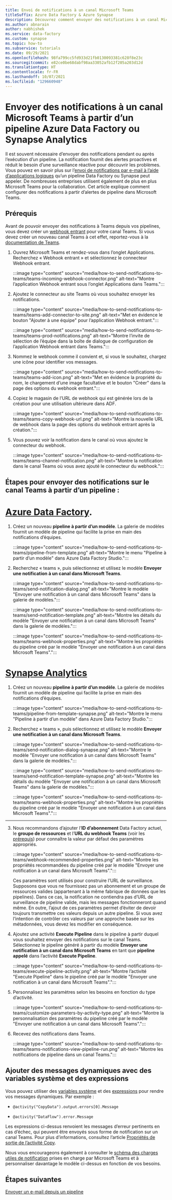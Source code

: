 ```yaml
---
title: Envoi de notifications à un canal Microsoft Teams
titleSuffix: Azure Data Factory & Azure Synapse
description: Découvrez comment envoyer des notifications à un canal Microsoft Teams à partir d’un pipeline Azure Data Factory ou Synapse Analytics.
ms.author: abnarain
author: nabhishek
ms.service: data-factory
ms.custom: synapse
ms.topic: how-to
ms.subservice: tutorials
ms.date: 09/29/2021
ms.openlocfilehash: 98fa799cc5fd933d21fb0130093381c628f8e23c
ms.sourcegitcommit: e82ce0be68dabf98aa33052afb12f205a203d12d
ms.translationtype: HT
ms.contentlocale: fr-FR
ms.lasthandoff: 10/07/2021
ms.locfileid: "129660948"
---
```

# <a name="send-notifications-to-a-microsoft-teams-channel-from-an-azure-data-factory-or-synapse-analytics-pipeline"></a>Envoyer des notifications à un canal Microsoft Teams à partir d’un pipeline Azure Data Factory ou Synapse Analytics

Il est souvent nécessaire d’envoyer des notifications pendant ou après l’exécution d’un pipeline. La notification fournit des alertes proactives et réduit le besoin d’une surveillance réactive pour découvrir les problèmes.  Vous pouvez en savoir plus sur l’[envoi de notifications par e-mail à l’aide d’applications logiques](tutorial-control-flow-portal.md#create-email-workflow-endpoints) qu’un pipeline Data Factory ou Synapse peut appeler.  De nombreuses entreprises utilisent également de plus en plus Microsoft Teams pour la collaboration.  Cet article explique comment configurer des notifications à partir d’alertes de pipeline dans Microsoft Teams. 

## <a name="prerequisites"></a>Prérequis

Avant de pouvoir envoyer des notifications à Teams depuis vos pipelines, vous devez créer un [webhook entrant](/microsoftteams/platform/webhooks-and-connectors/how-to/connectors-using) pour votre canal Teams. Si vous devez créer un nouveau canal Teams à cet effet, reportez-vous à la [documentation de Teams](https://support.microsoft.com/office/create-a-channel-in-teams-fda0b75e-5b90-4fb8-8857-7e102b014525).  

1.  Ouvrez Microsoft Teams et rendez-vous dans l’onglet Applications. Recherchez « Webhook entrant » et sélectionnez le connecteur Webhook entrant.
    
    :::image type="content" source="media/how-to-send-notifications-to-teams/teams-incoming-webhook-connector.png" alt-text="Montre l’application Webhook entrant sous l’onglet Applications dans Teams.":::

1.  Ajoutez le connecteur au site Teams où vous souhaitez envoyer les notifications.
    
    :::image type="content" source="media/how-to-send-notifications-to-teams/teams-add-connector-to-site.png" alt-text="Met en évidence le bouton &quot;Ajouter à une équipe&quot; pour l’application Webhook entrant.":::
    
    :::image type="content" source="media/how-to-send-notifications-to-teams/teams-prod-notifications.png" alt-text="Montre l’invite de sélection de l’équipe dans la boîte de dialogue de configuration de l’application Webhook entrant dans Teams.":::

1.  Nommez le webhook comme il convient et, si vous le souhaitez, chargez une icône pour identifier vos messages.
    
    :::image type="content" source="media/how-to-send-notifications-to-teams/teams-add-icon.png" alt-text="Met en évidence la propriété du nom, le chargement d’une image facultative et le bouton &quot;Créer&quot; dans la page des options du webhook entrant.":::  

1.  Copiez le magasin de l’URL de webhook qui est générée lors de la création pour une utilisation ultérieure dans ADF.
    
    :::image type="content" source="media/how-to-send-notifications-to-teams/teams-copy-webhook-url.png" alt-text="Montre la nouvelle URL de webhook dans la page des options du webhook entrant après la création.":::

1.  Vous pouvez voir la notification dans le canal où vous ajoutez le connecteur du webhook.
    
    :::image type="content" source="media/how-to-send-notifications-to-teams/teams-channel-notification.png" alt-text="Montre la notification dans le canal Teams où vous avez ajouté le connecteur du webhook.":::
        
## <a name="steps-to-send-notifications-on-teams-channel-from-a-pipeline"></a>Étapes pour envoyer des notifications sur le canal Teams à partir d’un pipeline :

# <a name="azure-data-factory"></a>[Azure Data Factory](#tab/data-factory).

1.  Créez un nouveau **pipeline à partir d’un modèle**. La galerie de modèles fournit un modèle de pipeline qui facilite la prise en main des notifications d’équipes.
    
    :::image type="content" source="media/how-to-send-notifications-to-teams/pipeline-from-template.png" alt-text="Montre le menu &quot;Pipeline à partir d’un modèle&quot; dans Azure Data Factory Studio.":::

1.  Recherchez « teams », puis sélectionnez et utilisez le modèle **Envoyer une notification à un canal dans Microsoft Teams**.
    
    :::image type="content" source="media/how-to-send-notifications-to-teams/send-notification-dialog.png" alt-text="Montre le modèle &quot;Envoyer une notification à un canal dans Microsoft Teams&quot; dans la galerie de modèles.":::
    
    :::image type="content" source="media/how-to-send-notifications-to-teams/send-notification-template.png" alt-text="Montre les détails du modèle &quot;Envoyer une notification à un canal dans Microsoft Teams&quot; dans la galerie de modèles.":::
    
    :::image type="content" source="media/how-to-send-notifications-to-teams/teams-webhook-properties.png" alt-text="Montre les propriétés du pipeline créé par le modèle &quot;Envoyer une notification à un canal dans Microsoft Teams&quot;.":::

# <a name="synapse-analytics"></a>[Synapse Analytics](#tab/synapse-analytics)

1.  Créez un nouveau **pipeline à partir d’un modèle**. La galerie de modèles fournit un modèle de pipeline qui facilite la prise en main des notifications d’équipes.
    
    :::image type="content" source="media/how-to-send-notifications-to-teams/pipeline-from-template-synapse.png" alt-text="Montre le menu &quot;Pipeline à partir d’un modèle&quot; dans Azure Data Factory Studio.":::

1.  Recherchez « teams », puis sélectionnez et utilisez le modèle **Envoyer une notification à un canal dans Microsoft Teams**.
    
    :::image type="content" source="media/how-to-send-notifications-to-teams/send-notification-dialog-synapse.png" alt-text="Montre le modèle &quot;Envoyer une notification à un canal dans Microsoft Teams&quot; dans la galerie de modèles.":::
    
    :::image type="content" source="media/how-to-send-notifications-to-teams/send-notification-template-synapse.png" alt-text="Montre les détails du modèle &quot;Envoyer une notification à un canal dans Microsoft Teams&quot; dans la galerie de modèles.":::
    
    :::image type="content" source="media/how-to-send-notifications-to-teams/teams-webhook-properties.png" alt-text="Montre les propriétés du pipeline créé par le modèle &quot;Envoyer une notification à un canal dans Microsoft Teams&quot;.":::

---

3.  Nous recommandons d’ajouter l’**ID d’abonnement** Data Factory actuel, le **groupe de ressources** et l’**URL du webhook Teams** (voir les [prérequis](#prerequisites)) pour connaître la valeur par défaut des paramètres appropriés.
    
    :::image type="content" source="media/how-to-send-notifications-to-teams/webhook-recommended-properties.png" alt-text="Montre les propriétés recommandées du pipeline créé par le modèle &quot;Envoyer une notification à un canal dans Microsoft Teams&quot;.":::

    Ces paramètres sont utilisés pour construire l’URL de surveillance. Supposons que vous ne fournissez pas un abonnement et un groupe de ressources valides (appartenant à la même fabrique de données que les pipelines). Dans ce cas, la notification ne contiendra pas d’URL de surveillance de pipeline valide, mais les messages fonctionneront quand même.  En outre, l’ajout de ces paramètres permet d’éviter de devoir toujours transmettre ces valeurs depuis un autre pipeline. Si vous avez l’intention de contrôler ces valeurs par une approche basée sur les métadonnées, vous devez les modifier en conséquence.
    
1.  Ajoutez une activité **Execute Pipeline** dans le pipeline à partir duquel vous souhaitez envoyer des notifications sur le canal Teams. Sélectionnez le pipeline généré à partir du modèle **Envoyer une notification à un canal dans Microsoft Teams** en tant que **pipeline appelé** dans l’activité **Execute Pipeline**.

     :::image type="content" source="media/how-to-send-notifications-to-teams/execute-pipeline-activity.png" alt-text="Montre l’activité &quot;Execute Pipeline&quot; dans le pipeline créé par le modèle &quot;Envoyer une notification à un canal dans Microsoft Teams&quot;.":::

1.  Personnalisez les paramètres selon les besoins en fonction du type d’activité.

    :::image type="content" source="media/how-to-send-notifications-to-teams/customize-parameters-by-activity-type.png" alt-text="Montre la personnalisation des paramètres du pipeline créé par le modèle &quot;Envoyer une notification à un canal dans Microsoft Teams&quot;.":::   
  
1.  Recevez des notifications dans Teams.

    :::image type="content" source="media/how-to-send-notifications-to-teams/teams-notifications-view-pipeline-run.png" alt-text="Montre les notifications de pipeline dans un canal Teams.":::
## <a name="add-dynamic-messages-with-system-variables-and-expressions"></a>Ajouter des messages dynamiques avec des variables système et des expressions

Vous pouvez utiliser des [variables système](control-flow-system-variables.md) et des [expressions](control-flow-expression-language-functions.md) pour rendre vos messages dynamiques. Par exemple :  

-   ``@activity("CopyData").output.errors[0].Message``

-   ``@activity("DataFlow").error.Message``

Les expressions ci-dessus renvoient les messages d’erreur pertinents en cas d’échec, qui peuvent être envoyés sous forme de notification sur un canal Teams. Pour plus d’informations, consultez l’article [Propriétés de sortie de l’activité Copy](copy-activity-monitoring.md).

Nous vous encourageons également à consulter le [schéma des charges utiles de notification](https://adaptivecards.io/explorer/AdaptiveCard.html) prises en charge par Microsoft Teams et à personnaliser davantage le modèle ci-dessus en fonction de vos besoins.

## <a name="next-steps"></a>Étapes suivantes

[Envoyer un e-mail depuis un pipeline](how-to-send-email.md)